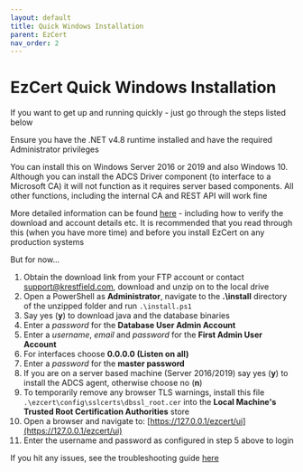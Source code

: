 ```yaml
---
layout: default
title: Quick Windows Installation
parent: EzCert
nav_order: 2
---
```


# EzCert Quick Windows Installation

 

If you want to get up and running quickly - just go through the steps listed below  

Ensure you have the .NET v4.8 runtime installed and have the required Administrator privileges  

You can install this on Windows Server 2016 or 2019 and also Windows 10. Although you can install the ADCS Driver component (to interface to a Microsoft CA) it will not function as it requires server based components. All other functions, including the internal CA and REST API will work fine

More detailed information can be found [here](.\installation.html) - including how to verify the download and account details etc. It is recommended that you read through this (when you have more time) and before you install EzCert on any production systems 

But for now...

 

1. Obtain the download link from your FTP account or contact support@krestfield.com, download and unzip on to the local drive
2. Open a PowerShell as **Administrator**, navigate to the **.\install** directory of the unzipped folder and run ``.\install.ps1``
3. Say yes (**y**) to download java and the database binaries
4. Enter a *password* for the **Database User Admin Account**
5. Enter a *username*, *email* and *password* for the **First Admin User Account**
6. For interfaces choose **0.0.0.0 (Listen on all)**
7. Enter a *password* for the **master password**
8. If you are on a server based machine (Server 2016/2019) say yes (**y**) to install the ADCS agent, otherwise choose no (**n**)
9. To temporarily remove any browser TLS warnings, install this file ``.\ezcert\config\sslcerts\dbssl_root.cer`` into the **Local Machine's**  **Trusted Root Certification Authorities** store  
10. Open a browser and navigate to: [https://127.0.0.1/ezcert/ui](https://127.0.0.1/ezcert/ui)
11. Enter the username and password as configured in step 5 above to login



If you hit any issues, see the troubleshooting guide [here](install_troubleshooting.html)